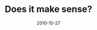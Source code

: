 ---
layout: base.njk
title : 'Does it make sense?' 
view_title : 'Does it make sense?' 
year : '2010' 
date : '2010-10-27' 
img_file : '/drawing/doesitmakesense.png' 
html_file : 'doesitmakesense' 
next_html : 'iwishiwouldhavestudied.html' 
year_order : '132' 
permalink : "title/{{html_file}}.html"
---